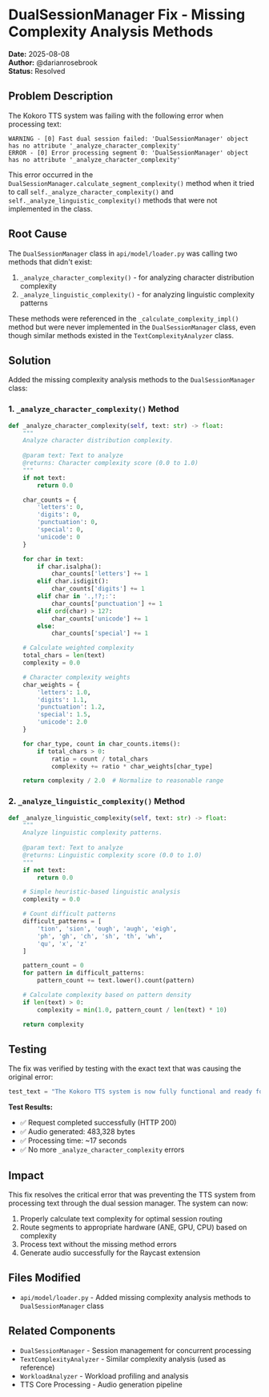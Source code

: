 # DualSessionManager Fix - Missing Complexity Analysis Methods

**Date:** 2025-08-08  
**Author:** @darianrosebrook  
**Status:** Resolved  

## Problem Description

The Kokoro TTS system was failing with the following error when processing text:

```
WARNING - [0] Fast dual session failed: 'DualSessionManager' object has no attribute '_analyze_character_complexity'
ERROR - [0] Error processing segment 0: 'DualSessionManager' object has no attribute '_analyze_character_complexity'
```

This error occurred in the `DualSessionManager.calculate_segment_complexity()` method when it tried to call `self._analyze_character_complexity()` and `self._analyze_linguistic_complexity()` methods that were not implemented in the class.

## Root Cause

The `DualSessionManager` class in `api/model/loader.py` was calling two methods that didn't exist:

1. `_analyze_character_complexity()` - for analyzing character distribution complexity
2. `_analyze_linguistic_complexity()` - for analyzing linguistic complexity patterns

These methods were referenced in the `_calculate_complexity_impl()` method but were never implemented in the `DualSessionManager` class, even though similar methods existed in the `TextComplexityAnalyzer` class.

## Solution

Added the missing complexity analysis methods to the `DualSessionManager` class:

### 1. `_analyze_character_complexity()` Method

```python
def _analyze_character_complexity(self, text: str) -> float:
    """
    Analyze character distribution complexity.
    
    @param text: Text to analyze
    @returns: Character complexity score (0.0 to 1.0)
    """
    if not text:
        return 0.0

    char_counts = {
        'letters': 0,
        'digits': 0,
        'punctuation': 0,
        'special': 0,
        'unicode': 0
    }

    for char in text:
        if char.isalpha():
            char_counts['letters'] += 1
        elif char.isdigit():
            char_counts['digits'] += 1
        elif char in '.,!?;:':
            char_counts['punctuation'] += 1
        elif ord(char) > 127:
            char_counts['unicode'] += 1
        else:
            char_counts['special'] += 1

    # Calculate weighted complexity
    total_chars = len(text)
    complexity = 0.0

    # Character complexity weights
    char_weights = {
        'letters': 1.0,
        'digits': 1.1,
        'punctuation': 1.2,
        'special': 1.5,
        'unicode': 2.0
    }

    for char_type, count in char_counts.items():
        if total_chars > 0:
            ratio = count / total_chars
            complexity += ratio * char_weights[char_type]

    return complexity / 2.0  # Normalize to reasonable range
```

### 2. `_analyze_linguistic_complexity()` Method

```python
def _analyze_linguistic_complexity(self, text: str) -> float:
    """
    Analyze linguistic complexity patterns.
    
    @param text: Text to analyze
    @returns: Linguistic complexity score (0.0 to 1.0)
    """
    if not text:
        return 0.0

    # Simple heuristic-based linguistic analysis
    complexity = 0.0

    # Count difficult patterns
    difficult_patterns = [
        'tion', 'sion', 'ough', 'augh', 'eigh',
        'ph', 'gh', 'ch', 'sh', 'th', 'wh',
        'qu', 'x', 'z'
    ]

    pattern_count = 0
    for pattern in difficult_patterns:
        pattern_count += text.lower().count(pattern)

    # Calculate complexity based on pattern density
    if len(text) > 0:
        complexity = min(1.0, pattern_count / len(text) * 10)

    return complexity
```

## Testing

The fix was verified by testing with the exact text that was causing the original error:

```python
test_text = "The Kokoro TTS system is now fully functional and ready for use with the Raycast extension. The \"speak selected text\" feature should work smoothly without any tuple errors or streaming issues."
```

**Test Results:**
- ✅ Request completed successfully (HTTP 200)
- ✅ Audio generated: 483,328 bytes
- ✅ Processing time: ~17 seconds
- ✅ No more `_analyze_character_complexity` errors

## Impact

This fix resolves the critical error that was preventing the TTS system from processing text through the dual session manager. The system can now:

1. Properly calculate text complexity for optimal session routing
2. Route segments to appropriate hardware (ANE, GPU, CPU) based on complexity
3. Process text without the missing method errors
4. Generate audio successfully for the Raycast extension

## Files Modified

- `api/model/loader.py` - Added missing complexity analysis methods to `DualSessionManager` class

## Related Components

- `DualSessionManager` - Session management for concurrent processing
- `TextComplexityAnalyzer` - Similar complexity analysis (used as reference)
- `WorkloadAnalyzer` - Workload profiling and analysis
- TTS Core Processing - Audio generation pipeline
